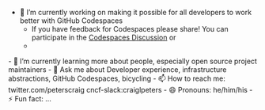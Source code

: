 
- 🔭 I’m currently working on making it possible for all developers to work better with GitHub Codespaces
   - If you have feedback for Codespaces please share! You can participate in the [Codespaces Discussion](https://github.com/github-community/community/discussions/categories/codespaces)
   or
   - 
<link href="https://calendar.google.com/calendar/scheduling-button-script.css" rel="stylesheet">
<script src="https://calendar.google.com/calendar/scheduling-button-script.js" async></script>
<script>
(function() {
  var target = document.currentScript;
  window.addEventListener('load', function() {
    calendar.schedulingButton.load({
      url: 'https://calendar.google.com/calendar/appointments/schedules/AcZssZ2DagYbiGCkf-4PGIOuLVrhodgkeh5nwR3qL6wv8ibMJMvBiMVcKQ9CC_zPccumb4DlVJ_YuZ7s?gv=true',
      color: '#616161',
      label: 'Book an appointment',
      target,
    });
  });
})();
</script>
- 🌱 I’m currently learning more about people, especially open source project maintainers
- 💬 Ask me about Developer experience, infrastructure abstractions, GitHub Codespaces, bicycling
- 📫 How to reach me: twitter.com/peterscraig cncf-slack:craiglpeters
- 😄 Pronouns: he/him/his
- ⚡ Fun fact: ...
